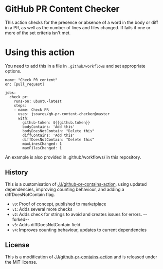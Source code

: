 # GitHub PR Content Checker

This action checks for the presence or absence of a word in the body or diff in a PR, as well as the number of lines and files changed. If fails if one or more of the set criteria isn't met.

# Using this action

You need to add this in a file in `.github/workflows` and set appropriate options.

```
name: "Check PR content"
on: [pull_request]

jobs:
  check_pr:
    runs-on: ubuntu-latest
    steps:
    - name: Check PR
      uses: jsoares/gh-pr-content-checker@master
      with:
        github-token: ${{github.token}}
        bodyContains: 'Add this'
        bodyDoesNotContain: "Delete this"        
        diffContains: 'Add this'
        diffDoesNotContain: "Delete this"        
        maxLinesChanged: 1
        maxFilesChanged: 1
```

An example is also provided in .github/workflows/ in this repository.


## History

This is a customisation of [JJ/github-pr-contains-action](https://github.com/JJ/github-pr-contains-action/), using updated dependencies, improving counting behaviour, and adding a diffDoesNotContain flag.

* `v0`: Proof of concept, published to marketplace
* `v1`: Adds several more checks
* `v2`: Adds check for strings to avoid and creates issues for errors.
--forked--
* `v3`: Adds diffDoesNotContain field
* `v4`: Improves counting behaviour, updates to current dependencies

## License

This is a modification of [JJ/github-pr-contains-action](https://github.com/JJ/github-pr-contains-action/) and is released under the MIT license.
